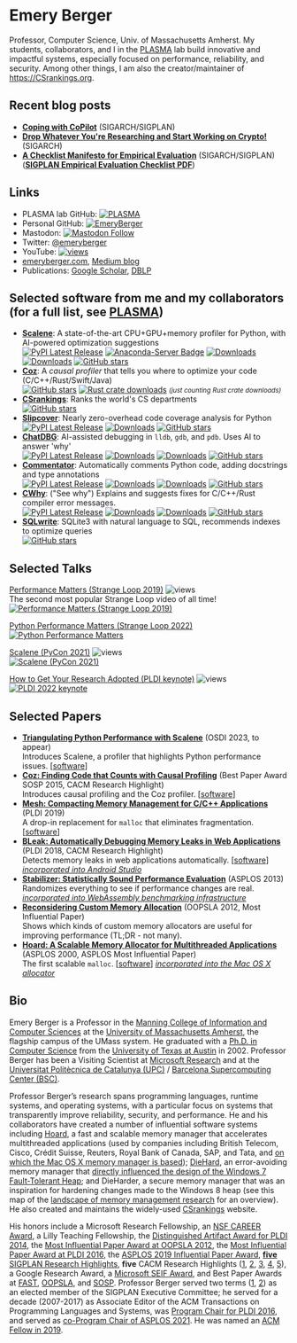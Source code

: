 # Emery Berger

Professor, Computer Science, Univ. of Massachusetts Amherst. My students, collaborators, and I in the [PLASMA](https://plasma-umass.org) lab build innovative and impactful systems, especially focused on performance, reliability, and security. Among other things, I am also the creator/maintainer of https://CSrankings.org.

## Recent blog posts

- [**Coping with CoPilot**](https://blog.sigplan.org/2022/08/18/coping-with-copilot/) (SIGARCH/SIGPLAN)
- [**Drop Whatever You're Researching and Start Working on Crypto!**](https://www.sigarch.org/drop-whatever-youre-researching-and-start-working-on-crypto/) (SIGARCH)
- [**A Checklist Manifesto for Empirical Evaluation**](https://blog.sigplan.org/2019/08/28/a-checklist-manifesto-for-empirical-evaluation-a-preemptive-strike-against-a-replication-crisis-in-computer-science/) (SIGARCH/SIGPLAN)   
  ([**SIGPLAN Empirical Evaluation Checklist PDF**](https://github.com/SIGPLAN/empirical-evaluation/raw/master/checklist/checklist.pdf))

## Links

- PLASMA lab GitHub: [![PLASMA](https://img.shields.io/github/stars/plasma-umass?style=social)](https://github.com/plasma-umass)
- Personal GitHub: [![EmeryBerger](https://img.shields.io/github/stars/emeryberger?style=social)](https://github.com/emeryberger)
- Mastodon: [![Mastodon Follow](https://img.shields.io/mastodon/follow/109334066336092137?domain=https%3A%2F%2Fdiscuss.systems&style=social)](https://discuss.systems/@emeryberger)
- Twitter: [@emeryberger](https://twitter.com/emeryberger)
- YouTube: [![views](https://img.shields.io/youtube/channel/views/UCIPi_mHiQ6FoMgMej51s-lA?style=social)](https://www.youtube.com/@EmeryBerger)
- [emeryberger.com](https://emeryberger.com), [Medium blog](https://emeryberger.medium.com)
- Publications: [Google Scholar](https://scholar.google.com/citations?user=RaHaArkAAAAJ&hl=en), [DBLP](https://dblp.org/pid/98/4487.html)

## Selected software from me and my collaborators (for a full list, see [**PLASMA**](https://plasma-umass.org))

- [**Scalene**](https://github.com/plasma-umass/scalene): A state-of-the-art CPU+GPU+memory profiler for Python, with AI-powered optimization suggestions  
  [![PyPI Latest Release](https://img.shields.io/pypi/v/scalene.svg)](https://pypi.org/project/scalene/)
  [![Anaconda-Server Badge](https://anaconda.org/conda-forge/scalene/badges/version.svg)](https://conda.anaconda.org/conda-forge/scalene)
  [![Downloads](https://pepy.tech/badge/scalene)](https://pepy.tech/project/scalene)
  [![Downloads](https://pepy.tech/badge/scalene/month)](https://pepy.tech/project/scalene)
  [![GitHub stars](https://img.shields.io/github/stars/plasma-umass/scalene?style=social&label=Star&maxAge=2592000)](https://GitHub.com/plasma-umass/scalene/)
- [**Coz**](https://github.com/plasma-umass/coz): A _causal profiler_ that tells you where to optimize your code (C/C++/Rust/Swift/Java)  
  [![GitHub stars](https://img.shields.io/github/stars/plasma-umass/coz?style=social&label=Star&maxAge=2592000)](https://GitHub.com/plasma-umass/coz/) [![Rust crate downloads](https://img.shields.io/crates/d/coz)](https://img.shields.io/crates/d/coz) <small>_(just counting Rust crate downloads)_</small>
- [**CSrankings**](https://csrankings.org): Ranks the world's CS departments  
  [![GitHub stars](https://img.shields.io/github/stars/emeryberger/CSrankings?style=social&label=Star&maxAge=2592000)](https://GitHub.com/emeryberger/CSrankings)
- [**Slipcover**](https://github.com/plasma-umass/slipcover): Nearly zero-overhead code coverage analysis for Python   
  [![PyPI Latest Release](https://img.shields.io/pypi/v/slipcover.svg)](https://pypi.org/project/slipcover/)
  [![Downloads](https://pepy.tech/badge/slipcover)](https://pepy.tech/project/slipcover)
  [![GitHub stars](https://img.shields.io/github/stars/plasma-umass/slipcover?style=social&label=Star&maxAge=2592000)](https://GitHub.com/plasma-umass/slipcover/)
- [**ChatDBG**](https://github.com/plasma-umass/ChatDBG): AI-assisted debugging in `lldb`, `gdb`, and `pdb`. Uses AI to answer 'why'  
  [![PyPI Latest Release](https://img.shields.io/pypi/v/ChatDBG.svg)](https://pypi.org/project/ChatDBG/)
  [![Downloads](https://pepy.tech/badge/ChatDBG)](https://pepy.tech/project/ChatDBG)
  [![Downloads](https://pepy.tech/badge/ChatDBG/month)](https://pepy.tech/project/ChatDBG)
  [![GitHub stars](https://img.shields.io/github/stars/plasma-umass/ChatDBG?style=social&label=Star&maxAge=2592000)](https://GitHub.com/plasma-umass/ChatDBG/)
- [**Commentator**](https://github.com/plasma-umass/commentator): Automatically comments Python code, adding docstrings and type annotations  
  [![PyPI Latest Release](https://img.shields.io/pypi/v/python-commentator.svg)](https://pypi.org/project/python-commentator/)
  [![Downloads](https://pepy.tech/badge/python-commentator)](https://pepy.tech/project/python-commentator)
  [![Downloads](https://pepy.tech/badge/python-commentator/month)](https://pepy.tech/project/python-commentator)
  [![GitHub stars](https://img.shields.io/github/stars/plasma-umass/commentator?style=social&label=Star&maxAge=2592000)](https://GitHub.com/plasma-umass/commentator/)
- [**CWhy**](https://github.com/plasma-umass/CWhy): ("See why") Explains and suggests fixes for C/C++/Rust compiler error messages.  
  [![PyPI Latest Release](https://img.shields.io/pypi/v/CWhy.svg)](https://pypi.org/project/CWhy/)
  [![Downloads](https://pepy.tech/badge/CWhy)](https://pepy.tech/project/CWhy)
  [![Downloads](https://pepy.tech/badge/CWhy/month)](https://pepy.tech/project/CWhy)
  [![GitHub stars](https://img.shields.io/github/stars/plasma-umass/CWhy?style=social&label=Star&maxAge=2592000)](https://GitHub.com/plasma-umass/CWhy/)
- [**SQLwrite**](https://github.com/plasma-umass/sqlwrite): SQLite3 with natural language to SQL, recommends indexes to optimize queries  
  [![GitHub stars](https://img.shields.io/github/stars/plasma-umass/sqlwrite?style=social&label=Star&maxAge=2592000)](https://GitHub.com/plasma-umass/sqlwrite/)
 

## Selected Talks

[Performance Matters (Strange Loop 2019)](https://youtu.be/r-TLSBdHe1A) ![views](https://img.shields.io/youtube/views/r-TLSBdHe1A)   
The second most popular Strange Loop video of all time!  
  [![Performance Matters (Strange Loop 2019)](https://img.youtube.com/vi/r-TLSBdHe1A/0.jpg)](https://youtu.be/r-TLSBdHe1A)

[Python Performance Matters (Strange Loop 2022)](https://youtu.be/vVUnCXKuNOg)  
  [![Python Performance Matters](https://img.youtube.com/vi/vVUnCXKuNOg/0.jpg)](https://youtu.be/vVUnCXKuNOg)
  
[Scalene (PyCon 2021)](https://youtu.be/nrQPqy3YY5A) ![views](https://img.shields.io/youtube/views/nrQPqy3YY5A)  
  [![Scalene (PyCon 2021)](https://img.youtube.com/vi/nrQPqy3YY5A/0.jpg)](https://youtu.be/nrQPqy3YY5A)

[How to Get Your Research Adopted (PLDI keynote)](https://youtube.be/kwto0AQ_Un8) ![views](https://img.shields.io/youtube/views/kwto0AQ_Un8)  
  [![PLDI 2022 keynote](https://img.youtube.com/vi/kwto0AQ_Un8/0.jpg)]([https://youtu.be/kwto0AQ_Un8](https://www.youtube.com/watch?v=kwto0AQ_Un8))
  
## Selected Papers

- [**Triangulating Python Performance with Scalene**](https://arxiv.org/pdf/2212.07597) (OSDI 2023, to appear)   
  Introduces Scalene, a profiler that highlights Python performance issues. [[software](https://github.com/plasma-umass/scalene)]
- [**Coz: Finding Code that Counts with Causal Profiling**](http://sigops.org/sosp/sosp15/current/2015-Monterey/090-curtsinger-online.pdf) (Best Paper Award SOSP 2015, CACM Research Highlight)   
  Introduces causal profiling and the Coz profiler. [[software](https://github.com/plasma-umass/coz)]
- [**Mesh: Compacting Memory Management for C/C++ Applications**](https://people.cs.umass.edu/~mcgregor/papers/19-pldi.pdf) (PLDI 2019)   
  A drop-in replacement for `malloc` that eliminates fragmentation. [[software](https://github.com/plasma-umass/mesh)]
- [**BLeak: Automatically Debugging Memory Leaks in Web Applications**](https://jvilk.com/assets/pdf/bleak.pdf) (PLDI 2018, CACM Research Highlight)   
  Detects memory leaks in web applications automatically. [[software](https://github.com/plasma-umass/BLeak)] [_incorporated into Android Studio_](https://cs.android.com/android-studio/platform/tools/adt/idea/+/mirror-goog-studio-main:bleak/src/com/android/tools/idea/bleak/Bleak.kt)
- [**Stabilizer: Statistically Sound Performance Evaluation**](https://people.cs.umass.edu/~emery/pubs/stabilizer-asplos13.pdf) (ASPLOS 2013)   
  Randomizes everything to see if performance changes are real.
  [_incorporated into WebAssembly benchmarking infrastructure_](https://mastodon.world/@cfallin/109833747279454645)
- [**Reconsidering Custom Memory Allocation**](https://people.cs.umass.edu/~emery/pubs/berger-oopsla2002.pdf) (OOPSLA 2012, Most Influential Paper)   
  Shows which kinds of custom memory allocators are useful for improving performance (TL;DR - not many).
- [**Hoard: A Scalable Memory Allocator for Multithreaded Applications**](https://people.cs.umass.edu/~emery/pubs/berger-asplos2000.pdf) (ASPLOS 2000, ASPLOS Most Influential Paper)   
  The first scalable `malloc`. [[software](https://github.com/emeryberger/Hoard)] [_incorporated into the Mac OS X allocator_](https://opensource.apple.com/source/libmalloc/libmalloc-116.50.8/src/magazine_malloc.c.auto.html)

## Bio

Emery Berger is a Professor in the [Manning College of Information and Computer Sciences](https://cics.umass.edu) at the [University of Massachusetts Amherst](https://www.umass.edu/), the flagship campus of the UMass system. He graduated with a [Ph.D. in Computer Science](https://repositories.lib.utexas.edu/handle/2152/455) from the [University of Texas at Austin](https://www.cs.utexas.edu/) in 2002. Professor Berger has been a Visiting Scientist at [Microsoft Research](https://www.microsoft.com/en-us/research) and at the [Universitat Politècnica de Catalunya (UPC)](https://www.ac.upc.edu/en) / [Barcelona Supercomputing Center (BSC)](https://bsc.es/).

Professor Berger’s research spans programming languages, runtime systems, and operating systems, with a particular focus on systems that transparently improve reliability, security, and performance. He and his collaborators have created a number of influential software systems including [Hoard](https://github.com/emeryberger/Hoard), a fast and scalable memory manager that accelerates multithreaded applications (used by companies including British Telecom, Cisco, Crédit Suisse, Reuters, Royal Bank of Canada, SAP, and Tata, and [on which the Mac OS X memory manager is based](http://emeryblogger.wordpress.com/2010/10/26/im-a-mac-or-emery-inside/)); [DieHard](https://github.com/emeryberger/DieHard), an error-avoiding memory manager that [directly influenced the design of the Windows 7 Fault-Tolerant Heap](http://emeryblogger.wordpress.com/2010/04/06/winning-the-war-on-bugs/); and DieHarder, a secure memory manager that was an inspiration for hardening changes made to the Windows 8 heap (see this map of the [landscape of memory management research](https://github.com/plasma-umass/memory-landscape) for an overview). He also created and maintains the widely-used [CSrankings](https://csrankings.org) website.

His honors include a Microsoft Research Fellowship, an [NSF CAREER Award](https://www.nsf.gov/awardsearch/showAward?AWD_ID=0347339), a Lilly Teaching Fellowship, the [Distinguished Artifact Award for PLDI 2014](http://pldi14-aec.cs.brown.edu/), the [Most Influential Paper Award at OOPSLA 2012](http://sigplan.org/Awards/OOPSLA/), the [Most Influential Paper Award at PLDI 2016](http://www.sigplan.org/Awards/PLDI/), the [ASPLOS 2019 Influential Paper Award](https://www.sigops.org/2019/asplos-influential-paper-2019-winner/), [**five** SIGPLAN Research Highlights](https://www.sigplan.org/Highlights/Papers/), **five** CACM Research Highlights ([1](https://doi.org/10.1145/1409360.1409382), [2](https://doi.org/10.1145/2927928), [3](https://doi.org/10.1145/3205911), [4](https://doi.org/10.1145/3422598), [5](https://doi.org/10.1145/3474385)), a Google Research Award, a [Microsoft SEIF Award](https://www.microsoft.com/en-us/research/blog/2013-seif-awards-support-researchers-in-software-engineering/), and Best Paper Awards at [FAST](https://www.usenix.org/conference/fast-07/tfs-transparent-file-system-contributory-storage), [OOPSLA](https://dl.acm.org/doi/10.1145/2660193.2660206), and [SOSP](https://dl.acm.org/doi/10.1145/2815400.2815409). Professor Berger served two terms ([1](https://web.archive.org/web/20160202121436/http://www.sigplan.org/ContactUs/), [2](https://web.archive.org/web/20190611000048/https://sigplan.org/ContactUs/)) as an elected member of the SIGPLAN Executive Committee; he served for a decade (2007-2017) as Associate Editor of the ACM Transactions on Programming Languages and Systems, was [Program Chair for PLDI 2016](https://pldi16.sigplan.org/committee/pldi-2016-program-committee), and served as [co-Program Chair of ASPLOS 2021](https://asplos-conference.org/2021/index.html%3Fp=44.html). He was named an [ACM Fellow in 2019](https://awards.acm.org/award_winners/berger_4417531).

